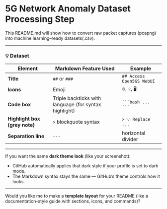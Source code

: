 # 5G Network Anomaly Dataset Processing Step

This README.md will show how to convert raw packet captures (pcapng) into machine learning–ready datasets(.csv).

---

### 💡 Dataset

| Element | Markdown Feature Used | Example |
|----------|----------------------|----------|
| **Title** | `##` or `###` | `## Access Open5GS WebUI` |
| **Icons** | Emoji | `🌐`, `💡`, `🖥️` |
| **Code box** | Triple backticks with language (for syntax highlight) | ```` ```bash ... ``` ```` |
| **Highlight box (grey note)** | `>` blockquote syntax | `> 💡 Replace ...` |
| **Separation line** | `---` | horizontal divider |

---

If you want the same **dark theme look** (like your screenshot):
- GitHub automatically applies that dark style if your profile is set to dark mode.
- The Markdown syntax stays the same — GitHub’s theme controls how it looks.

---

Would you like me to make a **template layout** for your README (like a documentation-style guide with sections, icons, and commands)?
